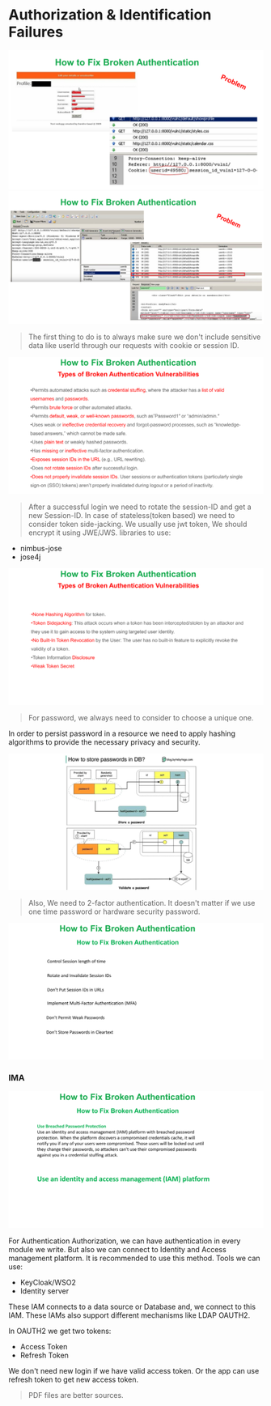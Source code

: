 # Authorization & Identification Failures

![](../../pics/sematec-brokenIA1.png)
![](../../pics/sematec-brokenIA2.png)

> The first thing to do is to always make sure we don't include sensitive data like userId through our requests with
> cookie or session ID.

![](../../pics/sematec-brokenIA3.png)

> After a successful login we need to rotate the session-ID and get a new Session-ID.
> In case of stateless(token based) we need to consider token side-jacking. We usually use jwt token, We should encrypt
> it using JWE/JWS. libraries to use:

* nimbus-jose
* jose4j

![](../../pics/sematec-brokenIA4.png)

> For password, we always need to consider to choose a unique one.

In order to persist password in a resource we need to apply hashing algorithms to provide the necessary privacy and
security.

![](../../pics/sematec-hashing1.png)

> Also, We need to 2-factor authentication. It doesn't matter if we use one time password or hardware security password.

![](../../pics/sematec-brokenIA5.png)

### IMA

![](../../pics/sematec-brokenIA6.png)

For Authentication Authorization, we can have authentication in every module we write. But also we can connect to
Identity and Access management platform. It is recommended to use this method. Tools we can use:

* KeyCloak/WSO2
* Identity server

These IAM connects to a data source or Database and, we connect to this IAM.
These IAMs also support different mechanisms like LDAP OAUTH2.

In OAUTH2 we get two tokens:

* Access Token
* Refresh Token

We don't need new login if we have valid access token. Or the app can use refresh token to get new access token.

> PDF files are better sources.
